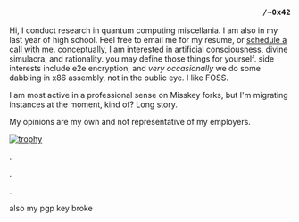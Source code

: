 
<h3 align="right"><code>/~0x42</code></h3>


Hi, I conduct research in quantum computing miscellania. I am also in my last year of high school. Feel free to email me for my resume, or [schedule a call with me](https://cal.com/fractalmachina/professional). conceptually, I am interested in artificial consciousness, divine simulacra, and rationality. you may define those things for yourself. side interests include e2e encryption, and *very occasionally* we do some dabbling in x86 assembly, not in the public eye. I like FOSS.

I am most active in a professional sense on Misskey forks, but I'm migrating instances at the moment, kind of? Long story.

My opinions are my own and not representative of my employers. 

[![trophy](https://github-profile-trophy.vercel.app/?username=synthesis0x42&theme=onedark)](https://github.com/ryo-ma/github-profile-trophy)


<p>.<p>.<p>.
</p>
also my pgp key broke
